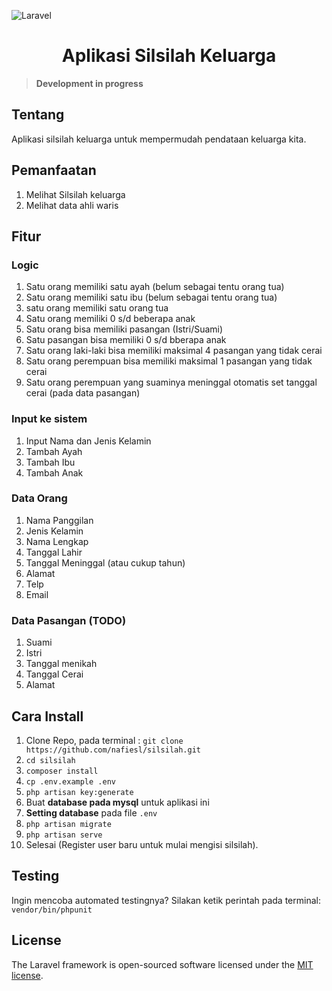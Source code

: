 ![Laravel](https://laravel.com/assets/img/components/logo-laravel.svg)

<h1 align="center">Aplikasi Silsilah Keluarga</h1>

>**Development in progress**

## Tentang
Aplikasi silsilah keluarga untuk mempermudah pendataan keluarga kita.


## Pemanfaatan
1. Melihat Silsilah keluarga
2. Melihat data ahli waris

## Fitur

### Logic
1. Satu orang memiliki satu ayah (belum sebagai tentu orang tua)
2. Satu orang memiliki satu ibu (belum sebagai tentu orang tua)
3. satu orang memiliki satu orang tua
4. Satu orang memiliki 0 s/d beberapa anak
5. Satu orang bisa memiliki pasangan (Istri/Suami)
6. Satu pasangan bisa memiliki 0 s/d bberapa anak
7. Satu orang laki-laki bisa memiliki maksimal 4 pasangan yang tidak cerai
8. Satu orang perempuan bisa memiliki maksimal 1 pasangan yang tidak cerai
9. Satu orang perempuan yang suaminya meninggal otomatis set tanggal cerai (pada data pasangan)

### Input ke sistem
1. Input Nama dan Jenis Kelamin
2. Tambah Ayah
3. Tambah Ibu
4. Tambah Anak

### Data Orang
1. Nama Panggilan
2. Jenis Kelamin
3. Nama Lengkap
4. Tanggal Lahir
5. Tanggal Meninggal (atau cukup tahun)
6. Alamat
7. Telp
8. Email

### Data Pasangan (TODO)
1. Suami
2. Istri
3. Tanggal menikah
4. Tanggal Cerai
5. Alamat

## Cara Install
1. Clone Repo, pada terminal : `git clone https://github.com/nafiesl/silsilah.git`
2. `cd silsilah`
3. `composer install`
4. `cp .env.example .env`
5. `php artisan key:generate`
6. Buat **database pada mysql** untuk aplikasi ini
7. **Setting database** pada file `.env`
8. `php artisan migrate`
9. `php artisan serve`
10. Selesai (Register user baru untuk mulai mengisi silsilah).

## Testing
Ingin mencoba automated testingnya? Silakan ketik perintah pada terminal: `vendor/bin/phpunit`

## License
The Laravel framework is open-sourced software licensed under the [MIT license](LICENSE).
